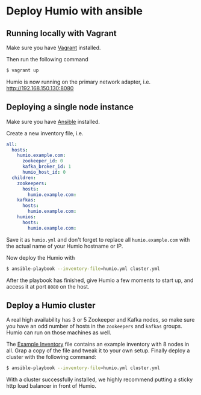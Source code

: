 # Deploy Humio with ansible

## Running locally with Vagrant

Make sure you have [Vagrant](https://vagrantup.com) installed.

Then run the following command

```bash
$ vagrant up
```

Humio is now running on the primary network adapter, i.e. http://192.168.150.130:8080

## Deploying a single node instance

Make sure you have [Ansible](https://www.ansible.com) installed.

Create a new inventory file, i.e.

```yaml
all:
  hosts:
    humio.example.com:
      zookeeper_id: 0
      kafka_broker_id: 1
      humio_host_id: 0
  children:
    zookeepers:
      hosts:
        humio.example.com:
    kafkas:
      hosts:
        humio.example.com:
    humios:
      hosts:
        humio.example.com:
```

Save it as `humio.yml` and don't forget to replace all `humio.example.com` with the actual name of your Humio hostname or IP.

Now deploy the Humio with

```bash
$ ansible-playbook --inventory-file=humio.yml cluster.yml
```

After the playbook has finished, give Humio a few moments to start up, and access it at port `8080` on the host.

## Deploy a Humio cluster

A real high availability has 3 or 5 Zookeeper and Kafka nodes, so make sure you have an odd number of hosts in the `zookeepers` and `kafkas` groups. Humio can run on those machines as well.

The [Example Inventory](example_inventory.yml) file contains an example inventory with 8 nodes in all. Grap a copy of the file and tweak it to your own setup. Finally deploy a cluster with the following command:

```bash
$ ansible-playbook --inventory-file=humio.yml cluster.yml
```

With a cluster successfully installed, we highly recommend putting a sticky http load balancer in front of Humio.